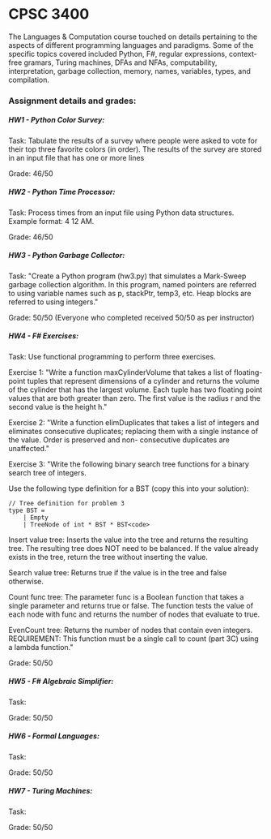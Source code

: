 # CPSC 3400

The Languages & Computation course touched on details pertaining to the aspects of different programming languages and paradigms. Some of the specific topics covered included Python, F#, regular expressions, context-free gramars, Turing machines, DFAs and NFAs, computability, interpretation, garbage collection, memory, names, variables, types, and compilation. 

### Assignment details and grades:
##### HW1 - Python Color Survey: 

Task: Tabulate the results of a survey where people were asked to vote for their top three favorite colors (in order). The results of the survey are stored in an input file that has one or more lines 

Grade: 46/50

##### HW2 - Python Time Processor: 

Task: Process times from an input file using Python data structures. Example format: 4 12 AM.

Grade: 46/50

##### HW3 - Python Garbage Collector: 

Task: "Create a Python program (hw3.py) that simulates a Mark-Sweep garbage collection algorithm. In this program, named pointers are referred to using variable names such as p, stackPtr, temp3, etc. Heap blocks are referred to using integers."

Grade: 50/50 (Everyone who completed received 50/50 as per instructor)

##### HW4 - F# Exercises:

Task: Use functional programming to perform three exercises.

Exercise 1: "Write a function maxCylinderVolume that takes a list of floating-point tuples that represent dimensions of a cylinder and returns the volume of the cylinder that has the largest volume. Each tuple has two floating point values that are both greater than zero. The first value is the radius r and the second value is the height h."

Exercise 2: "Write a function elimDuplicates that takes a list of integers and eliminates consecutive duplicates; replacing them with a single instance of the value. Order is preserved and non- consecutive duplicates are unaffected."

Exercise 3: "Write the following binary search tree functions for a binary search tree of integers. 

Use the following type definition for a BST (copy this into your solution):

```F#
// Tree definition for problem 3
type BST =
    | Empty
    | TreeNode of int * BST * BST<code>
```
    
Insert value tree: Inserts the value into the tree and returns the resulting tree. The resulting tree does NOT need to be balanced. If the value already exists in the tree, return the tree without inserting the value.

Search value tree: Returns true if the value is in the tree and false otherwise.

Count func tree: The parameter func is a Boolean function that takes a single parameter and returns true or false. The function tests the value of each node with func and returns the number of nodes that evaluate to true.

EvenCount tree: Returns the number of nodes that contain even integers. REQUIREMENT: This function must be a single call to count (part 3C) using a lambda function."

Grade: 50/50

##### HW5 - F# Algebraic Simplifier: 

Task:

Grade: 50/50

##### HW6 - Formal Languages:

Task:

Grade: 50/50

##### HW7 - Turing Machines:
Task:

Grade: 50/50

